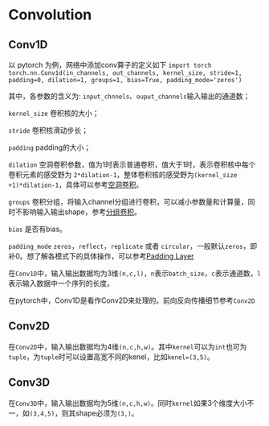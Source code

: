 # Convolution

##  Conv1D
以 pytorch 为例，网络中添加conv算子的定义如下
`import torch`
`torch.nn.Conv1d(in_channels, out_channels, kernel_size, stride=1, padding=0, dilation=1, groups=1, bias=True, padding_mode='zeros')`

其中，各参数的含义为:
`input_chnnels`、`ouput_channels`输入输出的通道数；

`kernel_size` 卷积核的大小；

`stride` 卷积核滑动步长；

`padding` padding的大小；

`dilation` 空洞卷积参数，值为1时表示普通卷积，值大于1时，表示卷积核中每个卷积元素的感受野为 `2*dilation-1`，整体卷积核的感受野为`(kernel_size +1)*dilation-1`，具体可以参考[空洞卷积](https://blog.csdn.net/hao1994121/article/details/88371685)。

`groups` 卷积分组，将输入channel分组进行卷积，可以减小参数量和计算量，同时不影响输入输出shape，参考[分组卷积](https://www.jianshu.com/p/20150e44bde8)。

`bias` 是否有bias。

`padding_mode` `zeros`，`reflect`，`replicate` 或者 `circular`，一般默认`zeros`，即补0。想了解各模式下的具体操作，可以参考[Padding Layer](https://pytorch.org/docs/master/nn.html#padding-layers)

在`Conv1D`中，输入输出数据均为3维`(n,c,l)`，`n`表示`batch_size`，`c`表示通道数，`l`表示输入数据中一个序列的长度。

在pytorch中，Conv1D是看作Conv2D来处理的。前向反向传播细节参考`Conv2D`

##  Conv2D

在`Conv2D`中，输入输出数据均为4维`(n,c,h,w)`。其中`kernel`可以为`int`也可为`tuple`，为`tuple`时可以设置高宽不同的kenel，比如`kenel=(3,5)`。

##  Conv3D

在`Conv3D`中，输入输出数据均为5维`(n,c,h,w)`。同时`kernel`如果3个维度大小不一，如`(3,4,5)`，则其shape必须为`(3,)`。
<!--stackedit_data:
eyJoaXN0b3J5IjpbLTUxODQ1MjI3NSwtMTcwMTc3NDA0NSwxMD
EwMjczOTY2XX0=
-->